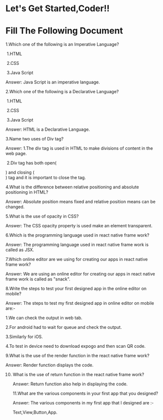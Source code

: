 # 		Let's Get Started,Coder!!

# 	Fill The Following Document

1.Which one of the following is an Imperative Language?

​		1.HTML

​		2.CSS

​		3.Java Script

Answer: Java Script is an imperative language.



2.Which one of the following is a Declarative Language?

​		1.HTML

​		2.CSS

​		3.Java Script

Answer: HTML is a Declarative Language.



3.Name two uses of Div tag?

Answer: 1.The div tag is used in HTML to make divisions of content in the web page. 

​				2.Div tag has both open(<div>) and closing (</div>) tag and it is important to close the tag.



4.What is the difference between relative positioning and absolute positioning in HTML?

Answer: Absolute position means fixed and  relative position means can be changed.



5.What is the use of opacity in CSS?

Answer: The CSS opacity property is used make an element transparent.



6.Which is the programming language used in react native frame work?

Answer: The programming language used in react native frame work is called as JSX.



7.Which online editor are we using for creating our apps in react native frame work?

Answer: We are using an online editor for creating our apps in react native frame work is called as "snack".



8.Write the steps to test your first designed app in the online editor on mobile?

Answer: The steps to test my first designed app in online editor on mobile are:-

1.We can check the output in web tab.

2.For android had to wait for queue and check the output.

3.Similarly for iOS.

4.To test in device need to download expogo and then scan QR code.



9.What is the use of the render function in the react native frame work?

Answer: Render function displays the code.



10. What is the use of return function in the react native frame work?

    Answer: Return function also help in displaying the code.

    

    11.What are the various components in your first app that you designed?
    
    Answer: The various components in my first app that I designed are :-
    
    Text,View,Button,App.

​		



